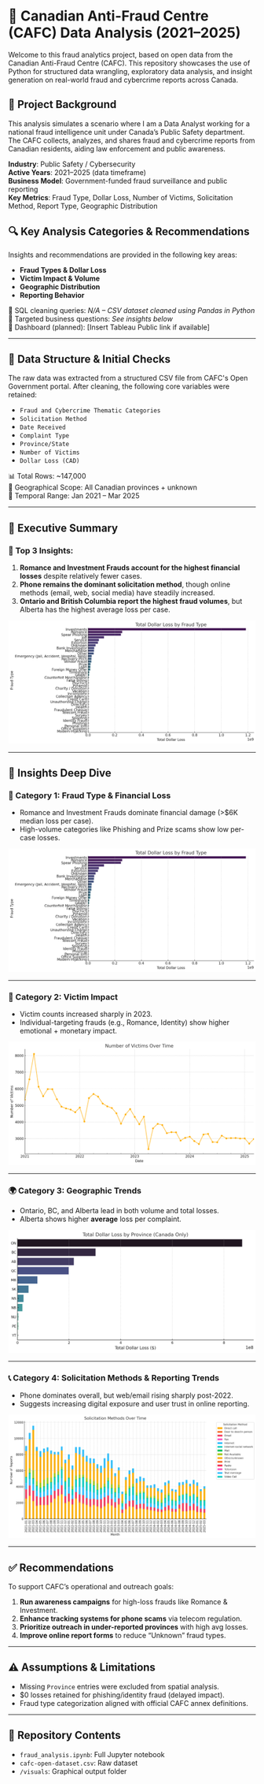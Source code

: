 
# 💼 Canadian Anti-Fraud Centre (CAFC) Data Analysis (2021–2025)

Welcome to this fraud analytics project, based on open data from the Canadian Anti-Fraud Centre (CAFC). This repository showcases the use of Python for structured data wrangling, exploratory data analysis, and insight generation on real-world fraud and cybercrime reports across Canada.

## 🏢 Project Background

This analysis simulates a scenario where I am a Data Analyst working for a national fraud intelligence unit under Canada’s Public Safety department. The CAFC collects, analyzes, and shares fraud and cybercrime reports from Canadian residents, aiding law enforcement and public awareness.

**Industry**: Public Safety / Cybersecurity  
**Active Years**: 2021–2025 (data timeframe)  
**Business Model**: Government-funded fraud surveillance and public reporting  
**Key Metrics**: Fraud Type, Dollar Loss, Number of Victims, Solicitation Method, Report Type, Geographic Distribution

## 🔍 Key Analysis Categories & Recommendations

Insights and recommendations are provided in the following key areas:

- **Fraud Types & Dollar Loss**
- **Victim Impact & Volume**
- **Geographic Distribution**
- **Reporting Behavior**

🔗 SQL cleaning queries: *N/A – CSV dataset cleaned using Pandas in Python*  
🔗 Targeted business questions: *See insights below*  
🔗 Dashboard (planned): [Insert Tableau Public link if available]

---

## 🧾 Data Structure & Initial Checks

The raw data was extracted from a structured CSV file from CAFC's Open Government portal. After cleaning, the following core variables were retained:

- `Fraud and Cybercrime Thematic Categories`
- `Solicitation Method`
- `Date Received`
- `Complaint Type`
- `Province/State`
- `Number of Victims`
- `Dollar Loss (CAD)`

📊 Total Rows: ~147,000  
📍 Geographical Scope: All Canadian provinces + unknown  
📅 Temporal Range: Jan 2021 – Mar 2025

---

## 📌 Executive Summary

### 🧠 Top 3 Insights:
1. **Romance and Investment Frauds account for the highest financial losses** despite relatively fewer cases.
2. **Phone remains the dominant solicitation method**, though online methods (email, web, social media) have steadily increased.
3. **Ontario and British Columbia report the highest fraud volumes**, but Alberta has the highest average loss per case.

![Fraud Loss Graph](visuals/chart_total_loss_by_fraud_type.png)

---

## 🔎 Insights Deep Dive

### 📂 Category 1: Fraud Type & Financial Loss
- Romance and Investment Frauds dominate financial damage (>$6K median loss per case).
- High-volume categories like Phishing and Prize scams show low per-case losses.

![Loss by Fraud Type](visuals/chart_total_loss_by_fraud_type.png)

---

### 👥 Category 2: Victim Impact
- Victim counts increased sharply in 2023.
- Individual-targeting frauds (e.g., Romance, Identity) show higher emotional + monetary impact.

![Victims Over Time](visuals/chart_victims_over_time.png)

---

### 🌍 Category 3: Geographic Trends
- Ontario, BC, and Alberta lead in both volume and total losses.
- Alberta shows higher **average** loss per complaint.

![Loss by Province](visuals/chart_loss_by_province.png)

---

### 📞 Category 4: Solicitation Methods & Reporting Trends
- Phone dominates overall, but web/email rising sharply post-2022.
- Suggests increasing digital exposure and user trust in online reporting.

![Solicitation Trends](visuals/chart_solicitation_methods_over_time.png)

---

## ✅ Recommendations

To support CAFC’s operational and outreach goals:
1. **Run awareness campaigns** for high-loss frauds like Romance & Investment.
2. **Enhance tracking systems for phone scams** via telecom regulation.
3. **Prioritize outreach in under-reported provinces** with high avg losses.
4. **Improve online report forms** to reduce “Unknown” fraud types.

---

## ⚠️ Assumptions & Limitations

- Missing `Province` entries were excluded from spatial analysis.
- $0 losses retained for phishing/identity fraud (delayed impact).
- Fraud type categorization aligned with official CAFC annex definitions.

---

## 📁 Repository Contents

- `fraud_analysis.ipynb`: Full Jupyter notebook
- `cafc-open-dataset.csv`: Raw dataset
- `/visuals`: Graphical output folder
